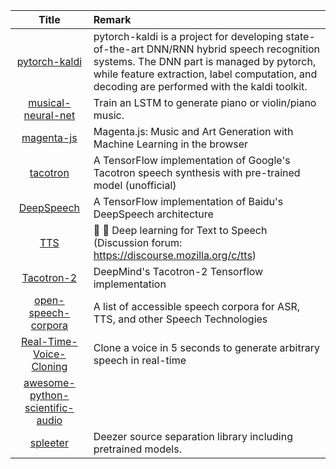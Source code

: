 | Title | Remark |
| :----: | :---- |
|[pytorch-kaldi](https://github.com/mravanelli/pytorch-kaldi)|pytorch-kaldi is a project for developing state-of-the-art DNN/RNN hybrid speech recognition systems. The DNN part is managed by pytorch, while feature extraction, label computation, and decoding are performed with the kaldi toolkit.|
|[musical-neural-net](https://github.com/mcleavey/musical-neural-net)|Train an LSTM to generate piano or violin/piano music. |
|[magenta-js](https://github.com/magenta/magenta-js)|Magenta.js: Music and Art Generation with Machine Learning in the browser |
|[tacotron](https://github.com/keithito/tacotron)|A TensorFlow implementation of Google's Tacotron speech synthesis with pre-trained model (unofficial)|
|[DeepSpeech](https://github.com/mozilla/DeepSpeech)|A TensorFlow implementation of Baidu's DeepSpeech architecture|
|[TTS](https://github.com/mozilla/TTS)|🤖 💬 Deep learning for Text to Speech (Discussion forum: https://discourse.mozilla.org/c/tts)|
|[Tacotron-2](https://github.com/Rayhane-mamah/Tacotron-2)|DeepMind's Tacotron-2 Tensorflow implementation|
|[open-speech-corpora](https://github.com/JRMeyer/open-speech-corpora)|A list of accessible speech corpora for ASR, TTS, and other Speech Technologies|
|[Real-Time-Voice-Cloning](https://github.com/CorentinJ/Real-Time-Voice-Cloning)|Clone a voice in 5 seconds to generate arbitrary speech in real-time|
|[awesome-python-scientific-audio](https://github.com/faroit/awesome-python-scientific-audio)|
|[spleeter](https://github.com/deezer/spleeter)|Deezer source separation library including pretrained models. |










